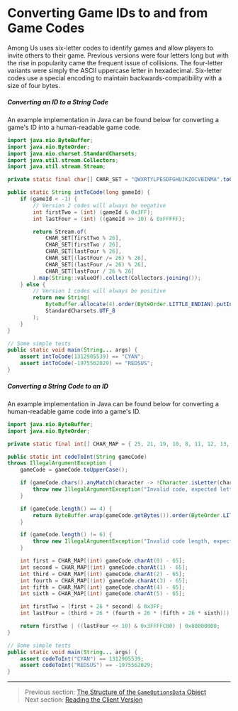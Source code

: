 # Converting Game IDs to and from Game Codes

Among Us uses six-letter codes to identify games and allow players to invite others to their game. Previous versions were four letters long but with the rise in popularity came the frequent issue of collisions. The four-letter variants were simply the ASCII uppercase letter in hexadecimal. Six-letter codes use a special encoding to maintain backwards-compatibility with a size of four bytes.

##### Converting an ID to a String Code

An example implementation in Java can be found below for converting a game's ID into a human-readable game code.

```java
import java.nio.ByteBuffer;
import java.nio.ByteOrder;
import java.nio.charset.StandardCharsets;
import java.util.stream.Collectors;
import java.util.stream.Stream;

private static final char[] CHAR_SET = "QWXRTYLPESDFGHUJKZOCVBINMA".toCharArray();

public static String intToCode(long gameId) {
    if (gameId < -1) {
        // Version 2 codes will always be negative
        int firstTwo = (int) (gameId & 0x3FF);
        int lastFour = (int) ((gameId >> 10) & 0xFFFFF);

        return Stream.of(
            CHAR_SET[firstTwo % 26],
            CHAR_SET[firstTwo / 26],
            CHAR_SET[lastFour % 26],
            CHAR_SET[(lastFour /= 26) % 26],
            CHAR_SET[(lastFour /= 26) % 26],
            CHAR_SET[lastFour / 26 % 26]
        ).map(String::valueOf).collect(Collectors.joining());
    } else {
        // Version 1 codes will always be positive
        return new String(
            ByteBuffer.allocate(4).order(ByteOrder.LITTLE_ENDIAN).putInt(Math.toIntExact(gameId)).array(),
            StandardCharsets.UTF_8
        );
    }
}

// Some simple tests
public static void main(String... args) {
    assert intToCode(1312905539) == "CYAN";
    assert intToCode(-1975562029) == "REDSUS";
}
```

##### Converting a String Code to an ID

An example implementation in Java can be found below for converting a human-readable game code into a game's ID.

```java
import java.nio.ByteBuffer;
import java.nio.ByteOrder;

private static final int[] CHAR_MAP = { 25, 21, 19, 10, 8, 11, 12, 13, 22, 15, 16, 6, 24, 23, 18, 7, 0, 3, 9, 4, 14, 20, 1, 2, 5, 17 };

public static int codeToInt(String gameCode)
throws IllegalArgumentException {
    gameCode = gameCode.toUpperCase();

    if (gameCode.chars().anyMatch(character -> !Character.isLetter(character))) {
        throw new IllegalArgumentException("Invalid code, expected letters only: " + gameCode);
    }

    if (gameCode.length() == 4) {
        return ByteBuffer.wrap(gameCode.getBytes()).order(ByteOrder.LITTLE_ENDIAN).getInt();
    }

    if (gameCode.length() != 6) {
        throw new IllegalArgumentException("Invalid code length, expected 4 or 6 characters: " + gameCode);
    }

    int first = CHAR_MAP[(int) gameCode.charAt(0) - 65];
    int second = CHAR_MAP[(int) gameCode.charAt(1) - 65];
    int third = CHAR_MAP[(int) gameCode.charAt(2) - 65];
    int fourth = CHAR_MAP[(int) gameCode.charAt(3) - 65];
    int fifth = CHAR_MAP[(int) gameCode.charAt(4) - 65];
    int sixth = CHAR_MAP[(int) gameCode.charAt(5) - 65];

    int firstTwo = (first + 26 * second) & 0x3FF;
    int lastFour = (third + 26 * (fourth + 26 * (fifth + 26 * sixth)));

    return firstTwo | ((lastFour << 10) & 0x3FFFFC00) | 0x80000000;
}

// Some simple tests
public static void main(String... args) {
    assert codeToInt("CYAN") == 1312905539;
    assert codeToInt("REDSUS") == -1975562029;
}
```

---

> Previous section: [The Structure of the `GameOptionsData` Object](01_the_structure_of_the_gameoptionsdata_object.md)<br>
> Next section: [Reading the Client Version](03_reading_the_client_version.md)
